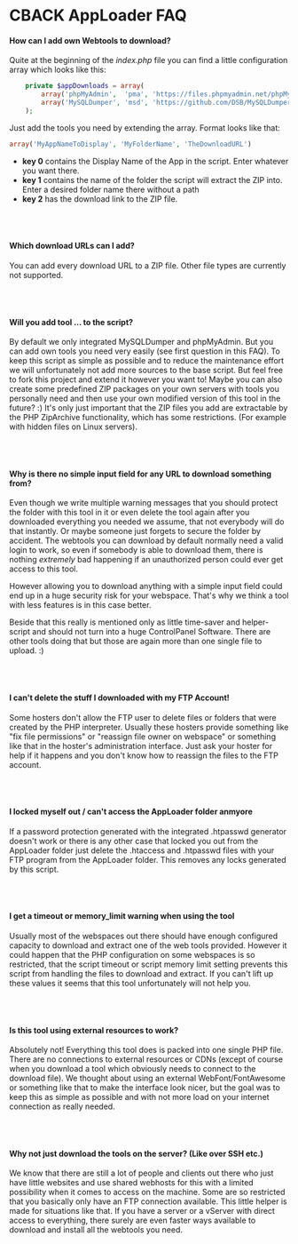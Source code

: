 # CBACK AppLoader FAQ

#### How can I add own Webtools to download?
Quite at the beginning of the _index.php_ file you can find a little configuration array which looks
like this:
```php
	private $appDownloads = array(
		array('phpMyAdmin',  'pma', 'https://files.phpmyadmin.net/phpMyAdmin/4.8.0/phpMyAdmin-4.8.0-all-languages.zip'),
		array('MySQLDumper', 'msd', 'https://github.com/DSB/MySQLDumper/archive/master.zip')
	);
```
 	
Just add the tools you need by extending the array. Format looks like that:
```php
array('MyAppNameToDisplay', 'MyFolderName', 'TheDownloadURL')
```

- **key 0** contains the Display Name of the App in the script. Enter whatever you want there.
- **key 1** contains the name of the folder the script will extract the ZIP into. Enter a desired folder name there without a path
- **key 2** has the download link to the ZIP file.

<br /><br />

#### Which download URLs can I add?
You can add every download URL to a ZIP file. Other file types are currently not supported.

<br /><br />

#### Will you add tool ... to the script?
By default we only integrated MySQLDumper and phpMyAdmin. But you can add own tools you need very
easily (see first question in this FAQ). To keep this script as simple as possible and to reduce the
maintenance effort we will unfortunately not add more sources to the base script. But feel free to fork
this project and extend it however you want to! Maybe you can also create some predefined ZIP packages
on your own servers with tools you personally need and then use your own modified version of this tool
in the future? :) It's only just important that the ZIP files you add are extractable by the PHP
ZipArchive functionality, which has some restrictions. (For example with hidden files on Linux servers).

<br /><br />

#### Why is there no simple input field for any URL to download something from?
Even though we write multiple warning messages that you should protect the folder with this tool in it or
even delete the tool again after you downloaded everything you needed we assume, that not everybody will
do that instantly. Or maybe someone just forgets to secure the folder by accident. The webtools you can
download by default normally need a valid login to work, so even if somebody is able to download them,
there is nothing _extremely_ bad happening if an unauthorized person could ever get access to this tool.

However allowing you to download anything with a simple input field could end up in a huge security risk
for your webspace. That's why we think a tool with less features is in this case better.

Beside that this really is mentioned only as little time-saver and helper-script and should not turn into
a huge ControlPanel Software. There are other tools doing that but those are again more than one single file
to upload. :)

<br /><br />

#### I can't delete the stuff I downloaded with my FTP Account!
Some hosters don't allow the FTP user to delete files or folders that were created by the PHP
interpreter. Usually these hosters provide something like "fix file permissions" or "reassign file
owner on webspace" or something like that in the hoster's administration interface. Just ask your
hoster for help if it happens and you don't know how to reassign the files to the FTP account.

<br /><br />

#### I locked myself out / can't access the AppLoader folder anmyore
If a password protection generated with the integrated .htpasswd generator doesn't work or there is
any other case that locked you out from the AppLoader folder just delete the .htaccess and .htpasswd
files with your FTP program from the AppLoader folder. This removes any locks generated by this script. 

<br /><br />

#### I get a timeout or memory_limit warning when using the tool
Usually most of the webspaces out there should have enough configured capacity to download and extract
one of the web tools provided. However it could happen that the PHP configuration on some webspaces is
so restricted, that the script timeout or script memory limit setting prevents this script from handling
the files to download and extract. If you can't lift up these values it seems that this tool unfortunately
will not help you.

<br /><br />

#### Is this tool using external resources to work?
Absolutely not! Everything this tool does is packed into one single PHP file. There are no connections
to external resources or CDNs (except of course when you download a tool which obviously needs to
connect to the download file). We thought about using an external WebFont/FontAwesome or something like
that to make the interface look nicer, but the goal was to keep this as simple as possible and with not
more load on your internet connection as really needed.

<br /><br />

#### Why not just download the tools on the server? (Like over SSH etc.)
We know that there are still a lot of people and clients out there who just have little websites and
use shared webhosts for this with a limited possibility when it comes to access on the machine. Some
are so restricted that you basically only have an FTP connection available. This little helper is made
for situations like that. If you have a server or a vServer with direct access to everything, there
surely are even faster ways available to download and install all the webtools you need.